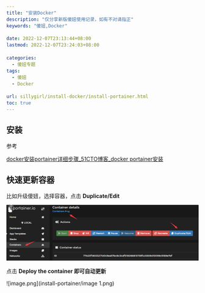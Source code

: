 ```yaml
---
title: "安装Docker"
description: "仅分享新版傻妞使用记录，如有不对请指正"
keywords: "傻妞,Docker"

date: 2022-12-07T23:13:44+08:00
lastmod: 2022-12-07T23:24:03+08:00

categories:
  - 傻妞专题
tags:
  - 傻妞
  - Docker

url: sillygirl/install-docker/install-portainer.html
toc: true
---
```

## 安装

参考 

[docker安装portainer详细步骤_51CTO博客_docker portainer安装](https://blog.51cto.com/u_15309736/5218048)

## 快速更新容器

比如升级傻妞，选择容器，点击 **Duplicate/Edit**

![image.png](install-portainer/image.png)

点击 **Deploy the container 即可自动更新**

![image.png](install-portainer/image 1.png)

